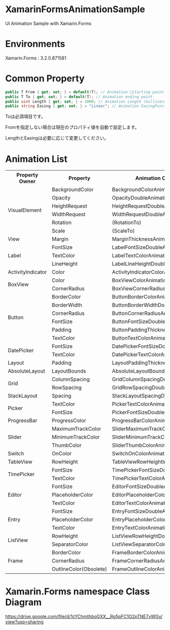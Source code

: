 # XamarinFormsAnimationSample
UI Animation Sample with Xamarin.Forms

# Environments
Xamarin.Forms : 3.2.0.871581

# Common Property
~~~C#
public T From { get; set; } = default(T); // Animation starting point
public T To { get; set; } = default(T); // Animation ending point
public uint Length { get; set; } = 1000; // Animation Length (milliseconds)
public string Easing { get; set; } = "Linear"; // Animation EasingFunction name(https://docs.microsoft.com/en-us/dotnet/api/xamarin.forms.easing?view=xamarin-forms)
~~~

Toは必須項目です。

Fromを指定しない場合は現在のプロパティ値を自動で設定します。

LengthとEasingは必要に応じて変更してください。

# Animation List
<table>
<tr>
  <th>Property Owner</th>
  <th>Property</th>
  <th>Animation Class Name</th>
  <th>T</th>
  <th>Implemented</th>
</tr>
<tr>
  <td rowspan=6>VisualElement</td>
  <td>BackgroundColor</td>
  <td>BackgroundColorAnimation</td>
  <td align=center>Color</td>
  <td align=center>O</td>
</tr>
<tr>
  <td>Opacity</td>
  <td>OpacityDoubleAnimation</td>
  <td align=center>double</td>
  <td align=center>O</td>
</tr>
<tr>
  <td>HeightRequest</td>
  <td>HeightRequestDoubleAnimation</td>
  <td align=center>double</td>
  <td align=center>O</td>
</tr>
<tr>
  <td>WidthRequest</td>
  <td>WidthRequestDoubleAnimation</td>
  <td align=center>double</td>
  <td align=center>O</td>
</tr>
<tr>
  <td>Rotation</td>
  <td>(RotationTo)</td>
  <td align=center>double</td>
  <td align=center>-</td>
</tr>
<tr>
  <td>Scale</td>
  <td>(ScaleTo)</td>
  <td align=center>double</td>
  <td align=center>-</td>
</tr>
<tr>
  <td>View</td>
  <td>Margin</td>
  <td>MarginThicknessAnimation</td>
  <td align=center>Thickness</td>
  <td align=center>O</td>
</tr>
<tr>
  <td rowspan=3>Label</td>
  <td>FontSize</td>
  <td>LabelFontSizeDoubleAnimation</td>
  <td align=center>double</td>
  <td align=center>O</td>
</tr>
<tr>
  <td>TextColor</td>
  <td>LabelTextColorAnimation</td>
  <td align=center>Color</td>
  <td align=center>O</td>
</tr>
<tr>
  <td>LineHeight</td>
  <td>LabelLineHeightDoubleAnimation</td>
  <td align=center>double</td>
  <td align=center>O</td>
</tr>
<tr>
  <td>ActivityIndicator</td>
  <td>Color</td>
  <td>ActivityIndicatorColorAnimation</td>
  <td align=center>Color</td>
  <td align=center>△</td>
</tr>
<tr>
  <td rowspan=2>BoxView</td>
  <td>Color</td>
  <td>BoxViewColorAnimation</td>
  <td align=center>Color</td>
  <td align=center>O</td>
</tr>
<tr>
  <td>CornerRadius</td>
  <td>BoxViewCornerRadiusAnimation</td>
  <td align=center>CornerRadius</td>
  <td align=center>O</td>
</tr>
<tr>
  <td rowspan=6>Button</td>
  <td>BorderColor</td>
  <td>ButtonBorderColorAnimation</td>
  <td align=center>Color</td>
  <td align=center>O</td>
</tr>
<tr>
  <td>BorderWidth</td>
  <td>ButtonBorderWidthDoubleAnimation</td>
  <td align=center>double</td>
  <td align=center>O</td>
</tr>
<tr>
  <td>CornerRadius</td>
  <td>ButtonCornerRadiusAnimation</td>
  <td align=center>CornerRadius</td>
  <td align=center>O</td>
</tr>
<tr>
  <td>FontSize</td>
  <td>ButtonFontSizeDoubleAnimation</td>
  <td align=center>double</td>
  <td align=center>O</td>
</tr>
<tr>
  <td>Padding</td>
  <td>ButtonPaddingThicknessAnimation</td>
  <td align=center>Thickness</td>
  <td align=center>?</td>
</tr>
<tr>
  <td>TextColor</td>
  <td>ButtonTextColorAnimation</td>
  <td align=center>Color</td>
  <td align=center>O</td>
</tr>
<tr>
  <td rowspan=2>DatePicker</td>
  <td>FontSize</td>
  <td>DatePickerFontSizeDoubleAnimation</td>
  <td align=center>double</td>
  <td align=center>O</td>
</tr>
<tr>
  <td>TextColor</td>
  <td>DatePickerTextColorAnimation</td>
  <td align=center>Color</td>
  <td align=center>O</td>
</tr>
<tr>
  <td>Layout</td>
  <td>Padding</td>
  <td>LayoutPaddingThicknessAnimation</td>
  <td align=center>Thickness</td>
  <td align=center>O</td>
</tr>
<tr>
  <td>AbsoluteLayout</td>
  <td>LayoutBounds</td>
  <td>AbsoluteLayoutBoundsRectangleAnimation</td>
  <td align=center>Rectangle</td>
  <td align=center>?</td>
</tr>
<tr>
  <td rowspan=2>Grid</td>
  <td>ColumnSpacing</td>
  <td>GridColumnSpacingDoubleAnimation</td>
  <td align=center>double</td>
  <td align=center>O</td>
</tr>
<tr>
  <td>RowSpacing</td>
  <td>GridRowSpacingDoubleAnimation</td>
  <td align=center>double</td>
  <td align=center>O</td>
</tr>
<tr>
  <td>StackLayout</td>
  <td>Spacing</td>
  <td>StackLayoutSpacingDoubleAnimation</td>
  <td align=center>double</td>
  <td align=center>O</td>
</tr>
<tr>
  <td rowspan=2>Picker</td>
  <td>TextColor</td>
  <td>PickerTextColorAnimation</td>
  <td align=center>Color</td>
  <td align=center>O</td>
</tr>
<tr>
  <td>FontSize</td>
  <td>PickerFontSizeDoubleAnimation</td>
  <td align=center>double</td>
  <td align=center>O</td>
</tr>
<tr>
  <td>ProgressBar</td>
  <td>ProgressColor</td>
  <td>ProgressBarColorAnimation</td>
  <td align=center>Color</td>
  <td align=center>O</td>
</tr>
<tr>
  <td rowspan=3>Slider</td>
  <td>MaximumTrackColor</td>
  <td>SliderMaximumTrackColorAnimation</td>
  <td align=center>Color</td>
  <td align=center>△</td>
</tr>
<tr>
  <td>MinimumTrackColor</td>
  <td>SliderMinimumTrackColorAnimation</td>
  <td align=center>Color</td>
  <td align=center>△</td>
</tr>
<tr>
  <td>ThumbColor</td>
  <td>SliderThumbColorAnimation</td>
  <td align=center>Color</td>
  <td align=center>△</td>
</tr>
<tr>
  <td>Switch</td>
  <td>OnColor</td>
  <td>SwitchOnColorAnimation</td>
  <td align=center>Color</td>
  <td align=center>△</td>
</tr>
<tr>
  <td>TableView</td>
  <td>RowHeight</td>
  <td>TableViewRowHeightIntAnimation</td>
  <td align=center>int</td>
  <td align=center><b>X</b></td>
</tr>
<tr>
  <td rowspan=2>TimePicker</td>
  <td>FontSize</td>
  <td>TimePickerFontSizeDoubleAnimation</td>
  <td align=center>double</td>
  <td align=center>O</td>
</tr>
<tr>
  <td>TextColor</td>
  <td>TimePickerTextColorAnimation</td>
  <td align=center>Color</td>
  <td align=center>O</td>
</tr>
<tr>
  <td rowspan=3>Editor</td>
  <td>FontSize</td>
  <td>EditorFontSizeDoubleAnimation</td>
  <td align=center>double</td>
  <td align=center>O</td>
</tr>
<tr>
  <td>PlaceholderColor</td>
  <td>EditorPlaceholderColorAnimation</td>
  <td align=center>Color</td>
  <td align=center>△</td>
</tr>
<tr>
  <td>TextColor</td>
  <td>EditorTextColorAnimation</td>
  <td align=center>Color</td>
  <td align=center>O</td>
</tr>
<tr>
  <td rowspan=3>Entry</td>
  <td>FontSize</td>
  <td>EntryFontSizeDoubleAnimation</td>
  <td align=center>double</td>
  <td align=center>O</td>
</tr>
<tr>
  <td>PlaceholderColor</td>
  <td>EntryPlaceholderColorAnimation</td>
  <td align=center>Color</td>
  <td align=center>O</td>
</tr>
<tr>
  <td>TextColor</td>
  <td>EntryTextColorAnimation</td>
  <td align=center>Color</td>
  <td align=center>O</td>
</tr>
<tr>
  <td rowspan=2>ListView</td>
  <td>RowHeight</td>
  <td>ListViewRowHeightDoubleAnimation</td>
  <td align=center>double</td>
  <td align=center><b>X</b></td>
</tr>
<tr>
  <td>SeparatorColor</td>
  <td>ListViewSeparatorColorAnimation</td>
  <td align=center>Color</td>
  <td align=center>O</td>
</tr>
<tr>
  <td rowspan=3>Frame</td>
  <td>BorderColor</td>
  <td>FrameBorderColorAnimation</td>
  <td align=center>Color</td>
  <td align=center>O</td>
</tr>
<tr>
  <td>CornerRadius</td>
  <td>FrameCornerRadiusAnimation</td>
  <td align=center>CornerRadius</td>
  <td align=center>?</td>
</tr>
<tr>
  <td>OutlineColor(Obsolete)</td>
  <td>FrameOutlineColorAnimation</td>
  <td align=center>Color</td>
  <td align=center>O</td>
</tr>
</table>

# Xamarin.Forms namespace Class Diagram
<https://drive.google.com/file/d/1cYChmthboGXX__Rg5pFC1O2pTNE7vWGy/view?usp=sharing>